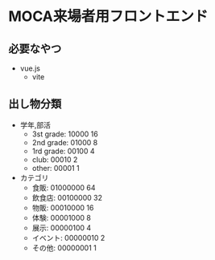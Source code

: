 # MOCA来場者用フロントエンド

## 必要なやつ

- vue.js
  - vite

## 出し物分類
- 学年,部活
  - 3st grade: 10000     16
  - 2nd grade: 01000     8
  - 1rd grade: 00100     4
  - club:      00010     2
  - other:     00001     1
- カテゴリ
  - 食販:      01000000     64
  - 飲食店:    00100000     32
  - 物販:      00010000     16
  - 体験:      00001000     8
  - 展示:      00000100     4
  - イベント:  00000010     2
  - その他:    00000001     1
